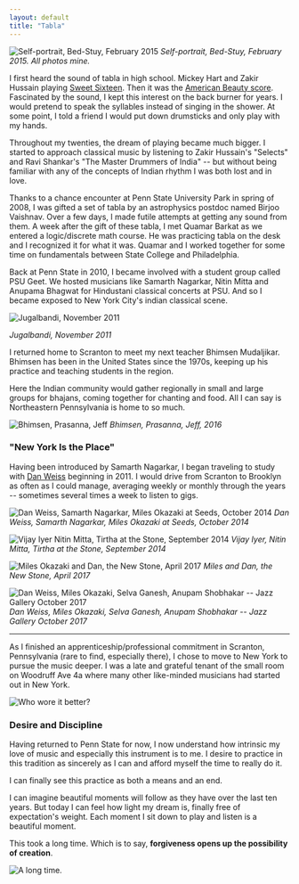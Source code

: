 ```yaml
---
layout: default
title: "Tabla"
---
```


![Self-portrait, Bed-Stuy, February 2015](/assets/selftabla.png)
_Self-portrait, Bed-Stuy, February 2015. All photos mine._

I first heard the sound of tabla in high school. Mickey Hart and Zakir Hussain
playing [Sweet Sixteen](https://www.youtube.com/watch?v=jkubRK-RRUQ). Then it
was the [American Beauty score](https://www.youtube.com/watch?v=hrU3EppRwNA).
Fascinated by the sound, I kept this interest on the back burner for years.
I would pretend to speak the syllables instead of singing in the shower. At
some point, I told a friend I would put down drumsticks and only play with my
hands.

Throughout my twenties, the dream of playing became much bigger. I started to
approach classical music by listening to Zakir Hussain's "Selects" and Ravi
Shankar's "The Master Drummers of India" -- but without being familiar with any
of the concepts of Indian rhythm I was both lost and in love.

Thanks to a chance encounter at Penn State University Park in spring of 2008,
I was gifted a set of tabla by an astrophysics postdoc named Birjoo Vaishnav.
Over a few days, I made futile attempts at getting any sound from them. A week
after the gift of these tabla, I met Quamar Barkat as we entered
a logic/discrete math course. He was practicing tabla on the desk and
I recognized it for what it was. Quamar and I worked together for some time on
fundamentals between State College and Philadelphia.

Back at Penn State in 2010, I became involved with a student group called PSU
Geet. We hosted musicians like Samarth Nagarkar, Nitin Mitta and Anupama
Bhagwat for Hindustani classical concerts at PSU. And so I became exposed to
New York City's indian classical scene.

![Jugalbandi, November 2011](/assets/jugal.jpg)

_Jugalbandi, November 2011_

I returned home to Scranton to meet my next teacher Bhimsen Mudaljikar. Bhimsen
has been in the United States since the 1970s, keeping up his practice and
teaching students in the region. 

Here the Indian community would gather regionally in small and large groups for
bhajans, coming together for chanting and food. All I can say is Northeastern
Pennsylvania is home to so much.

![Bhimsen, Prasanna, Jeff](/assets/waverly.png)
_Bhimsen, Prasanna, Jeff, 2016_

### "New York Is the Place"

Having been introduced by Samarth Nagarkar, I began traveling to study with
[Dan Weiss](http://danweiss.net) beginning in 2011. I would drive from Scranton
to Brooklyn as often as I could manage, averaging weekly or monthly through the
years -- sometimes several times a week to listen to gigs.

![Dan Weiss, Samarth Nagarkar, Miles Okazaki at Seeds, October 2014](/assets/seeds_dansamarthmiles.png)
_Dan Weiss, Samarth Nagarkar, Miles Okazaki at Seeds, October 2014_

![Vijay Iyer Nitin Mitta, Tirtha at the Stone, September 2014](/assets/vijaynitin.png)
_Vijay Iyer, Nitin Mitta, Tirtha at the Stone, September 2014_

![Miles Okazaki and Dan, the New Stone, April 2017](/assets/milesdannewstone.png)
_Miles and Dan, the New Stone, April 2017_

![Dan Weiss, Miles Okazaki, Selva Ganesh, Anupam Shobhakar -- Jazz Gallery October 2017](/assets/dan.png)
_Dan Weiss, Miles Okazaki, Selva Ganesh, Anupam Shobhakar -- Jazz Gallery October 2017_

---

As I finished an apprenticeship/professional commitment in Scranton,
Pennsylvania (rare to find, especially there), I chose to move to New York to
pursue the music deeper. I was a late and grateful tenant of the small room on
Woodruff Ave 4a where many other like-minded musicians had started out in New
York.

![Who wore it better?](/assets/woodruff.png)

### Desire and Discipline

Having returned to Penn State for now, I now understand how intrinsic my love
of music and especially this instrument is to me. I desire to practice in this
tradition as sincerely as I can and afford myself the time to really do it. 

I can finally see this practice as both a means and an end.

I can imagine beautiful moments will follow as they have over the last ten
years. But today I can feel how light my dream is, finally free of
expectation's weight. Each moment I sit down to play and listen is a beautiful
moment.

This took a long time. Which is to say, **forgiveness opens up the possibility
of creation**.

![A long time.](/assets/sunday.png)
